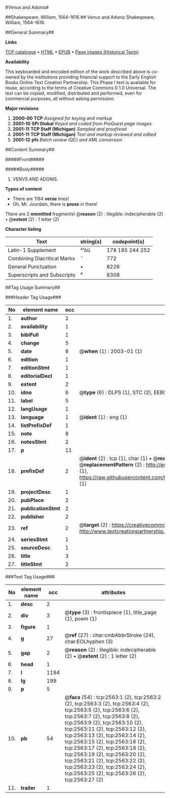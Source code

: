 #Venus and Adonis#

##Shakespeare, William, 1564-1616.##
Venus and Adonis
Shakespeare, William, 1564-1616.

##General Summary##

**Links**

[TCP catalogue](http://www.ota.ox.ac.uk/tcp/)  • 
[HTML](http://tei.it.ox.ac.uk/tcp/Texts-HTML/free/A12/A12045.html)  • 
[EPUB](http://tei.it.ox.ac.uk/tcp/Texts-EPUB/free/A12/A12045.epub) • 
[Page images (Historical Texts)](https://data.historicaltexts.jisc.ac.uk/view?pubId=eebo-99838197e&pageId=eebo-99838197e-2563-1)

**Availability**

This keyboarded and encoded edition of the
	       work described above is co-owned by the institutions
	       providing financial support to the Early English Books
	       Online Text Creation Partnership. This Phase I text is
	       available for reuse, according to the terms of Creative
	       Commons 0 1.0 Universal. The text can be copied,
	       modified, distributed and performed, even for
	       commercial purposes, all without asking permission.

**Major revisions**

1. __2000-00__ __TCP__ *Assigned for keying and markup*
1. __2001-10__ __SPi Global__ *Keyed and coded from ProQuest page images*
1. __2001-11__ __TCP Staff (Michigan)__ *Sampled and proofread*
1. __2001-11__ __TCP Staff (Michigan)__ *Text and markup reviewed and edited*
1. __2001-12__ __pfs__ *Batch review (QC) and XML conversion*

##Content Summary##

#####Front#####

#####Body#####

1. VENVS AND ADONIS.

**Types of content**

  * There are 1194 **verse** lines!
  * Oh, Mr. Jourdain, there is **prose** in there!

There are 2 **ommitted** fragments! 
 @__reason__ (2) : illegible: indecipherable (2)  •  @__extent__ (2) : 1 letter (2)

**Character listing**


|Text|string(s)|codepoint(s)|
|---|---|---|
|Latin-1 Supplement|²¹ôü|178 185 244 252|
|Combining             Diacritical Marks|̄|772|
|General Punctuation|•|8226|
|Superscripts             and Subscripts|⁴|8308|

##Tag Usage Summary##

###Header Tag Usage###

|No|element name|occ|attributes|
|---|---|---|---|
|1.|__author__|2||
|2.|__availability__|1||
|3.|__biblFull__|1||
|4.|__change__|5||
|5.|__date__|8| @__when__ (1) : 2003-01 (1)|
|6.|__edition__|1||
|7.|__editionStmt__|1||
|8.|__editorialDecl__|1||
|9.|__extent__|2||
|10.|__idno__|6| @__type__ (6) : DLPS (1), STC (2), EEBO-CITATION (1), PROQUEST (1), VID (1)|
|11.|__label__|5||
|12.|__langUsage__|1||
|13.|__language__|1| @__ident__ (1) : eng (1)|
|14.|__listPrefixDef__|1||
|15.|__note__|8||
|16.|__notesStmt__|2||
|17.|__p__|11||
|18.|__prefixDef__|2| @__ident__ (2) : tcp (1), char (1)  •  @__matchPattern__ (2) : ([0-9\-]+):([0-9IVX]+) (1), (.+) (1)  •  @__replacementPattern__ (2) : http://eebo.chadwyck.com/downloadtiff?vid=$1&page=$2 (1), https://raw.githubusercontent.com/textcreationpartnership/Texts/master/tcpchars.xml#$1 (1)|
|19.|__projectDesc__|1||
|20.|__pubPlace__|2||
|21.|__publicationStmt__|2||
|22.|__publisher__|2||
|23.|__ref__|2| @__target__ (2) : https://creativecommons.org/publicdomain/zero/1.0/ (1), http://www.textcreationpartnership.org/docs/. (1)|
|24.|__seriesStmt__|1||
|25.|__sourceDesc__|1||
|26.|__title__|3||
|27.|__titleStmt__|2||


###Text Tag Usage###

|No|element name|occ|attributes|
|---|---|---|---|
|1.|__desc__|2||
|2.|__div__|3| @__type__ (3) : frontispiece (1), title_page (1), poem (1)|
|3.|__figure__|1||
|4.|__g__|27| @__ref__ (27) : char:cmbAbbrStroke (24), char:EOLhyphen (3)|
|5.|__gap__|2| @__reason__ (2) : illegible: indecipherable (2)  •  @__extent__ (2) : 1 letter (2)|
|6.|__head__|1||
|7.|__l__|1194||
|8.|__lg__|199||
|9.|__p__|5||
|10.|__pb__|54| @__facs__ (54) : tcp:2563:1 (2), tcp:2563:2 (2), tcp:2563:3 (2), tcp:2563:4 (2), tcp:2563:5 (2), tcp:2563:6 (2), tcp:2563:7 (2), tcp:2563:8 (2), tcp:2563:9 (2), tcp:2563:10 (2), tcp:2563:11 (2), tcp:2563:12 (2), tcp:2563:13 (2), tcp:2563:14 (2), tcp:2563:15 (2), tcp:2563:16 (2), tcp:2563:17 (2), tcp:2563:18 (2), tcp:2563:19 (2), tcp:2563:20 (2), tcp:2563:21 (2), tcp:2563:22 (2), tcp:2563:23 (2), tcp:2563:24 (2), tcp:2563:25 (2), tcp:2563:26 (2), tcp:2563:27 (2)|
|11.|__trailer__|1||
